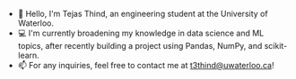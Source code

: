 - 👋 Hello, I'm Tejas Thind, an engineering student at the University of Waterloo.
- :computer: I'm currently broadening my knowledge in data science and ML topics, after recently building a project using Pandas, NumPy, and scikit-learn.
- 📫 For any inquiries, feel free to contact me at t3thind@uwaterloo.ca!

<!---
Tejas-3105/Tejas-3105 is a ✨ special ✨ repository because its `README.md` (this file) appears on your GitHub profile.
You can click the Preview link to take a look at your changes.
--->
